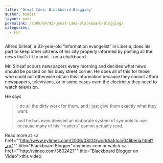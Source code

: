 ```yaml
---
title: 'Great Idea: Blackboard Blogging'
author: bsoist
layout: post
permalink: /2009/04/02/great-idea-blackboard-blogging/
categories:
  - Fun
---
```

Alfred Sirleaf, a 33-year-old &#8220;information evangelist&#8221; in Liberia, does his part to keep other citizens of his city properly informed by posting all the news that&#8217;s fit to print &#8211; on a chalkboard.

Mr. Sirleaf scours newspapers every morning and decides what news should be posted on his busy street corner. He does all of this for those who could not otherwise obtain this information because they cannot afford newspapers, televisions, or in some cases even the electricity they need to watch television. 

He says  


> I do all the dirty work for them, and I just give them exactly what they want.</p>
and he has even devised an elaborate system of symbols to use because many of his &#8220;readers&#8221; cannot actually read.

Read more at <a href=""http://www.nytimes.com/2006/08/04/world/africa/04liberia.html?_r=1"" title="Blackboard Blogger">nytimes.com</a> or watch <a href=""http://vimeo.com/3602427"" title="Blackboard Blogger on Video">this video</a>.